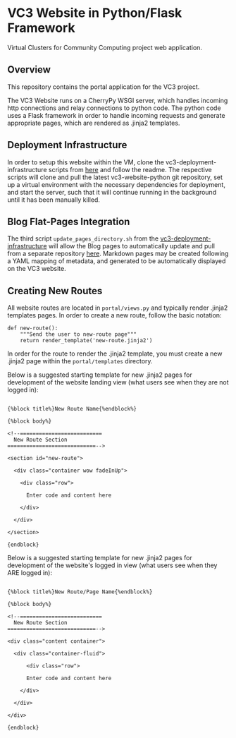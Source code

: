 # VC3 Website in Python/Flask Framework
Virtual Clusters for Community Computing project web application.

## Overview
This repository contains the portal application for the VC3 project.

The VC3 Website runs on a CherryPy WSGI server, which handles incoming http connections and relay connections to python code. The python code uses a Flask framework in order to handle incoming requests and generate appropriate pages, which are rendered as .jinja2 templates.

## Deployment Infrastructure
In order to setup this website within the VM, clone the vc3-deployment-infrastructure scripts from [here](https://github.com/vc3-project/vc3-deployment-infrastructure) and follow the readme. The respective scripts will clone and pull the latest vc3-website-python git repository, set up a virtual environment with the necessary dependencies for deployment, and start the server, such that it will continue running in the background until it has been manually killed.

## Blog Flat-Pages Integration
The third script `update_pages_directory.sh` from the [vc3-deployment-infrastructure](https://github.com/vc3-project/vc3-deployment-infrastructure) will allow the Blog pages to automatically update and pull from a separate repository [here](https://github.com/vc3-project/vc3-flatpages). Markdown pages may be created following a YAML mapping of metadata, and generated to be automatically displayed on the VC3 website.

## Creating New Routes
All website routes are located in `portal/views.py` and typically render .jinja2 templates pages. In order to create a new route, follow the basic notation:


```@app.route('/new-route', methods=['GET', 'POST'])
def new-route():
    """Send the user to new-route page"""
    return render_template('new-route.jinja2')
```

In order for the route to render the .jinja2 template, you must create a new .jinja2 page within the `portal/templates` directory.

Below is a suggested starting template for new .jinja2 pages for development of the website landing view (what users see when they are not logged in):

```{%extends "base.jinja2"%}

{%block title%}New Route Name{%endblock%}

{%block body%}

<!--==========================
  New Route Section
============================-->

<section id="new-route">

  <div class="container wow fadeInUp">

    <div class="row">

      Enter code and content here

    </div>

  </div>

</section>

{endblock}
```

Below is a suggested starting template for new .jinja2 pages for development of the website's logged in view (what users see when they ARE logged in):

```{%extends "loginbase.jinja2"%}

{%block title%}New Route/Page Name{%endblock%}

{%block body%}

<!--==========================
  New Route Section
============================-->

<div class="content container">

  <div class="container-fluid">

      <div class="row">

      Enter code and content here

    </div>

  </div>

</div>

{endblock}
```
